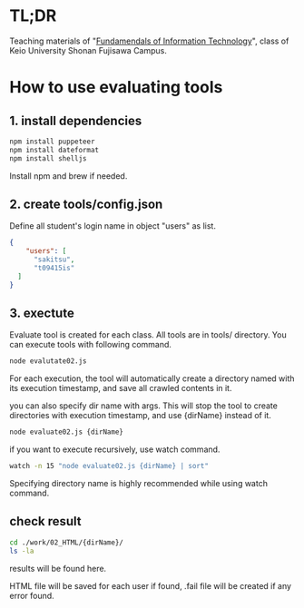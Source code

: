 # TL;DR
 Teaching materials of "[Fundamendals of Information Technology](https://itclass.sfc.keio.ac.jp/text/info1-2018-4/%E3%81%AF%E3%81%98%E3%82%81%E3%81%AB/)", class of Keio University Shonan Fujisawa Campus.

# How to use evaluating tools
## 1. install dependencies
```bash
npm install puppeteer
npm install dateformat
npm install shelljs
```
Install npm and brew if needed.

## 2. create tools/config.json
Define all student's login name in object "users" as list.
```json
{
    "users": [
      "sakitsu",
      "t09415is"
  ]
}
```

## 3. exectute
Evaluate tool is created for each class. All tools are in tools/ directory.
You can execute tools with following command.

```bash
node evalutate02.js
```
For each execution, the tool will automatically create a directory named with its execution timestamp, and save all crawled contents in it.

you can also specify dir name with args. This will stop the tool to create directories with execution timestamp, and use {dirName} instead of it.
```bash
node evaluate02.js {dirName}
```

if you want to execute recursively, use watch command.

```bash
watch -n 15 "node evaluate02.js {dirName} | sort"
```
Specifying directory name is highly recommended while using watch command.

## check result
```bash
cd ./work/02_HTML/{dirName}/
ls -la
```
results will be found here.

HTML file will be saved for each user if found, .fail file will be created if any error found.

